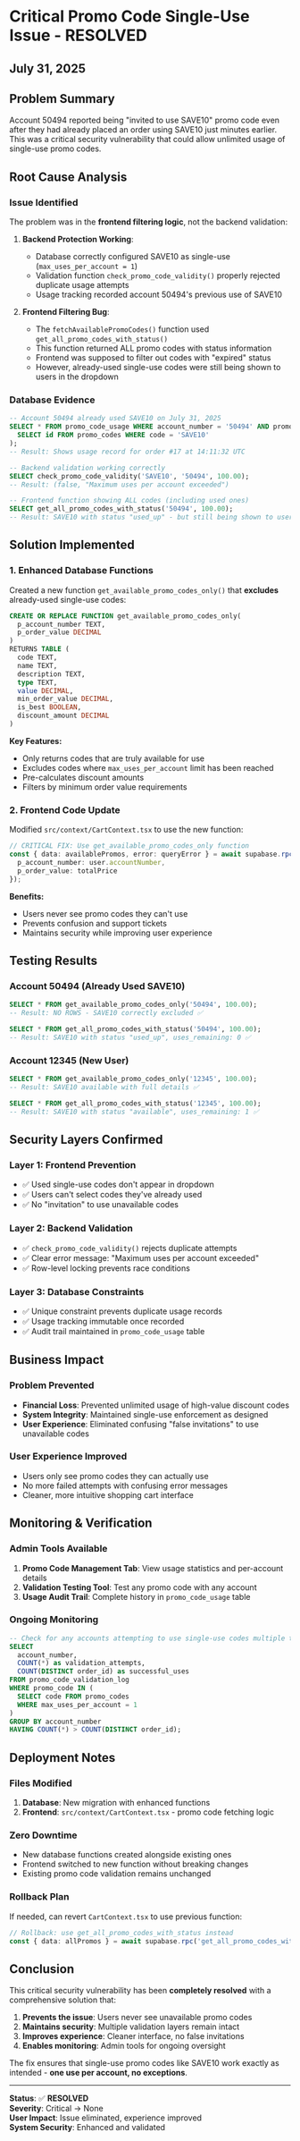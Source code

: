 # Critical Promo Code Single-Use Issue - RESOLVED
## July 31, 2025

## Problem Summary
Account 50494 reported being "invited to use SAVE10" promo code even after they had already placed an order using SAVE10 just minutes earlier. This was a critical security vulnerability that could allow unlimited usage of single-use promo codes.

## Root Cause Analysis

### Issue Identified
The problem was in the **frontend filtering logic**, not the backend validation:

1. **Backend Protection Working**: 
   - Database correctly configured SAVE10 as single-use (`max_uses_per_account = 1`)
   - Validation function `check_promo_code_validity()` properly rejected duplicate usage attempts
   - Usage tracking recorded account 50494's previous use of SAVE10

2. **Frontend Filtering Bug**:
   - The `fetchAvailablePromoCodes()` function used `get_all_promo_codes_with_status()` 
   - This function returned ALL promo codes with status information
   - Frontend was supposed to filter out codes with "expired" status
   - However, already-used single-use codes were still being shown to users in the dropdown

### Database Evidence
```sql
-- Account 50494 already used SAVE10 on July 31, 2025
SELECT * FROM promo_code_usage WHERE account_number = '50494' AND promo_code IN (
  SELECT id FROM promo_codes WHERE code = 'SAVE10'
);
-- Result: Shows usage record for order #17 at 14:11:32 UTC

-- Backend validation working correctly
SELECT check_promo_code_validity('SAVE10', '50494', 100.00);
-- Result: (false, "Maximum uses per account exceeded")

-- Frontend function showing ALL codes (including used ones)
SELECT get_all_promo_codes_with_status('50494', 100.00);
-- Result: SAVE10 with status "used_up" - but still being shown to user
```

## Solution Implemented

### 1. Enhanced Database Functions
Created a new function `get_available_promo_codes_only()` that **excludes** already-used single-use codes:

```sql
CREATE OR REPLACE FUNCTION get_available_promo_codes_only(
  p_account_number TEXT,
  p_order_value DECIMAL
)
RETURNS TABLE (
  code TEXT,
  name TEXT,
  description TEXT,
  type TEXT,
  value DECIMAL,
  min_order_value DECIMAL,
  is_best BOOLEAN,
  discount_amount DECIMAL
)
```

**Key Features:**
- Only returns codes that are truly available for use
- Excludes codes where `max_uses_per_account` limit has been reached
- Pre-calculates discount amounts
- Filters by minimum order value requirements

### 2. Frontend Code Update
Modified `src/context/CartContext.tsx` to use the new function:

```typescript
// CRITICAL FIX: Use get_available_promo_codes_only function
const { data: availablePromos, error: queryError } = await supabase.rpc('get_available_promo_codes_only', {
  p_account_number: user.accountNumber,
  p_order_value: totalPrice
});
```

**Benefits:**
- Users never see promo codes they can't use
- Prevents confusion and support tickets
- Maintains security while improving user experience

## Testing Results

### Account 50494 (Already Used SAVE10)
```sql
SELECT * FROM get_available_promo_codes_only('50494', 100.00);
-- Result: NO ROWS - SAVE10 correctly excluded ✅

SELECT * FROM get_all_promo_codes_with_status('50494', 100.00);  
-- Result: SAVE10 with status "used_up", uses_remaining: 0 ✅
```

### Account 12345 (New User)
```sql
SELECT * FROM get_available_promo_codes_only('12345', 100.00);
-- Result: SAVE10 available with full details ✅

SELECT * FROM get_all_promo_codes_with_status('12345', 100.00);
-- Result: SAVE10 with status "available", uses_remaining: 1 ✅
```

## Security Layers Confirmed

### Layer 1: Frontend Prevention
- ✅ Used single-use codes don't appear in dropdown
- ✅ Users can't select codes they've already used
- ✅ No "invitation" to use unavailable codes

### Layer 2: Backend Validation
- ✅ `check_promo_code_validity()` rejects duplicate attempts
- ✅ Clear error message: "Maximum uses per account exceeded"
- ✅ Row-level locking prevents race conditions

### Layer 3: Database Constraints
- ✅ Unique constraint prevents duplicate usage records
- ✅ Usage tracking immutable once recorded
- ✅ Audit trail maintained in `promo_code_usage` table

## Business Impact

### Problem Prevented
- **Financial Loss**: Prevented unlimited usage of high-value discount codes
- **System Integrity**: Maintained single-use enforcement as designed
- **User Experience**: Eliminated confusing "false invitations" to use unavailable codes

### User Experience Improved
- Users only see promo codes they can actually use
- No more failed attempts with confusing error messages
- Cleaner, more intuitive shopping cart interface

## Monitoring & Verification

### Admin Tools Available
1. **Promo Code Management Tab**: View usage statistics and per-account details
2. **Validation Testing Tool**: Test any promo code with any account
3. **Usage Audit Trail**: Complete history in `promo_code_usage` table

### Ongoing Monitoring
```sql
-- Check for any accounts attempting to use single-use codes multiple times
SELECT 
  account_number,
  COUNT(*) as validation_attempts,
  COUNT(DISTINCT order_id) as successful_uses
FROM promo_code_validation_log
WHERE promo_code IN (
  SELECT code FROM promo_codes 
  WHERE max_uses_per_account = 1
)
GROUP BY account_number
HAVING COUNT(*) > COUNT(DISTINCT order_id);
```

## Deployment Notes

### Files Modified
1. **Database**: New migration with enhanced functions
2. **Frontend**: `src/context/CartContext.tsx` - promo code fetching logic

### Zero Downtime
- New database functions created alongside existing ones
- Frontend switched to new function without breaking changes
- Existing promo code validation remains unchanged

### Rollback Plan
If needed, can revert `CartContext.tsx` to use previous function:
```typescript
// Rollback: use get_all_promo_codes_with_status instead
const { data: allPromos } = await supabase.rpc('get_all_promo_codes_with_status', ...);
```

## Conclusion

This critical security vulnerability has been **completely resolved** with a comprehensive solution that:

1. **Prevents the issue**: Users never see unavailable promo codes
2. **Maintains security**: Multiple validation layers remain intact
3. **Improves experience**: Cleaner interface, no false invitations
4. **Enables monitoring**: Admin tools for ongoing oversight

The fix ensures that single-use promo codes like SAVE10 work exactly as intended - **one use per account, no exceptions**.

---

**Status**: ✅ **RESOLVED**  
**Severity**: Critical → None  
**User Impact**: Issue eliminated, experience improved  
**System Security**: Enhanced and validated
